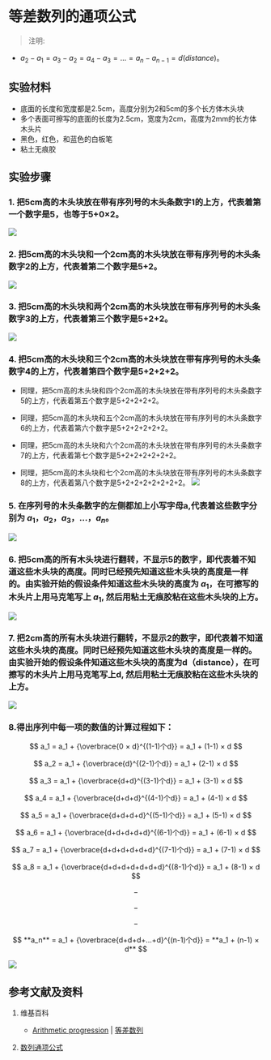 # 等差数列的通项公式

> 注明:
>  
- $a_2-a_1 = a_3-a_2 =a_4-a_3 =...=a_n-a_{n-1}=d(distance)$。

## 实验材料

- 底面的长度和宽度都是2.5cm，高度分别为2和5cm的多个长方体木头块
- 多个表面可擦写的底面的长度为2.5cm，宽度为2cm，高度为2mm的长方体木头片
- 黑色，红色，和蓝色的白板笔
- 粘土无痕胶

## 实验步骤

### 1. 把5cm高的木头块放在带有序列号的木头条数字1的上方，代表着第一个数字是5，也等于5+0×2。
![](/images/数系/等差数列/通项公式/1a1.jpg)

### 2. 把5cm高的木头块和一个2cm高的木头块放在带有序列号的木头条数字2的上方，代表着第二个数字是5+2。
![](/images/数系/等差数列/通项公式/2a1.jpg)

### 3. 把5cm高的木头块和两个2cm高的木头块放在带有序列号的木头条数字3的上方，代表着第三个数字是5+2+2。
![](/images/数系/等差数列/通项公式/3a1.jpg)

### 4. 把5cm高的木头块和三个2cm高的木头块放在带有序列号的木头条数字4的上方，代表着第四个数字是5+2+2+2。

- 同理，把5cm高的木头块和四个2cm高的木头块放在带有序列号的木头条数字5的上方，代表着第五个数字是5+2+2+2+2。

- 同理，把5cm高的木头块和五个2cm高的木头块放在带有序列号的木头条数字6的上方，代表着第六个数字是5+2+2+2+2+2。

- 同理，把5cm高的木头块和六个2cm高的木头块放在带有序列号的木头条数字7的上方，代表着第七个数字是5+2+2+2+2+2+2。

- 同理，把5cm高的木头块和七个2cm高的木头块放在带有序列号的木头条数字8的上方，代表着第八个数字是5+2+2+2+2+2+2+2。
![](/images/数系/等差数列/通项公式/4a1.jpg)

### 5. 在序列号的木头条数字的左侧都加上小写字母a,代表着这些数字分别为 $a_1，a_2，a_3，...，a_n$。
![](/images/数系/等差数列/通项公式/5a1.jpg)

### 6. 把5cm高的所有木头块进行翻转，不显示5的数字，即代表着不知道这些木头块的高度。同时已经预先知道这些木头块的高度是一样的。由实验开始的假设条件知道这些木头块的高度为 $a_1$，在可擦写的木头片上用马克笔写上 $a_1$, 然后用粘土无痕胶粘在这些木头块的上方。
![](/images/数系/等差数列/通项公式/6a1.jpg)

### 7. 把2cm高的所有木头块进行翻转，不显示2的数字，即代表着不知道这些木头块的高度。同时已经预先知道这些木头块的高度是一样的。由实验开始的假设条件知道这些木头块的高度为d（distance），在可擦写的木头片上用马克笔写上d, 然后用粘土无痕胶粘在这些木头块的上方。
![](/images/数系/等差数列/通项公式/7a1.jpg)

### 8.得出序列中每一项的数值的计算过程如下：

$$ a_1 = a_1 + {\overbrace{0 × d}^{(1-1)个d}} = a_1 + (1-1) × d $$ 

$$ a_2 = a_1 + {\overbrace{d}^{(2-1)个d}} = a_1 + (2-1) × d $$ 
	
$$ a_3 = a_1 + {\overbrace{d+d}^{(3-1)个d}} = a_1 + (3-1) × d $$ 
	
$$ a_4 = a_1 + {\overbrace{d+d+d}^{(4-1)个d}} = a_1 + (4-1) × d $$ 
	
$$ a_5 = a_1 + {\overbrace{d+d+d+d}^{(5-1)个d}} = a_1 + (5-1) × d $$ 
	
$$ a_6 = a_1 + {\overbrace{d+d+d+d+d}^{(6-1)个d}} = a_1 + (6-1) × d $$ 
	
$$ a_7 = a_1 + {\overbrace{d+d+d+d+d+d}^{(7-1)个d}} = a_1 + (7-1) × d $$ 

$$ a_8 = a_1 + {\overbrace{d+d+d+d+d+d+d}^{(8-1)个d}} = a_1 + (8-1) × d $$ 

$$ - $$ 

$$ - $$ 

$$ - $$ 

$$ **a_n** = a_1 + {\overbrace{d+d+d+...+d}^{(n-1)个d}} = **a_1 + (n-1) × d** $$ 

![](/images/数系/等差数列/通项公式/8a1.jpg)

## 参考文献及资料

1. 维基百科
	- [Arithmetic progression](https://en.wikipedia.org/wiki/Arithmetic_progression) | [等差数列](https://zh.wikipedia.org/wiki/%E7%AD%89%E5%B7%AE%E6%95%B0%E5%88%97) 

2. [数列通项公式](https://baike.baidu.com/item/%E6%95%B0%E5%88%97%E9%80%9A%E9%A1%B9%E5%85%AC%E5%BC%8F/8007517#:~:text=%E6%95%B0%E5%88%97%E9%80%9A%E9%A1%B9%E5%85%AC%E5%BC%8F%E7%AD%89%E6%AF%94%E6%95%B0%E5%88%97&text=an%3Dan-1,%E6%89%80%E8%BF%B0%E9%80%9A%E9%A1%B9%E5%85%AC%E5%BC%8F%20%E3%80%827) 

